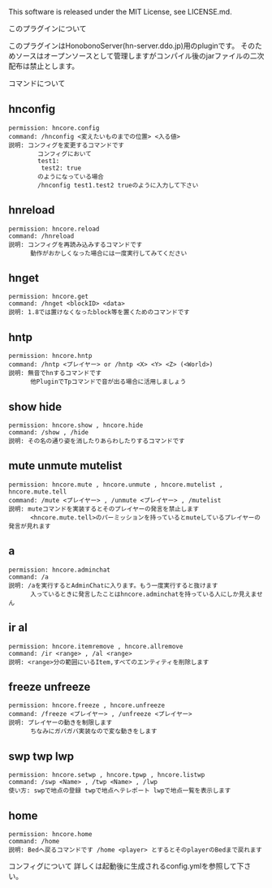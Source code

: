 This software is released under the MIT License, see LICENSE.md.

このプラグインについて

このプラグインはHonobonoServer(hn-server.ddo.jp)用のpluginです。
そのためソースはオープンソースとして管理しますがコンパイル後のjarファイルの二次配布は禁止とします。

コマンドについて

hnconfig
-
	permission: hncore.config
	command: /hnconfig <変えたいものまでの位置> <入る値>
	説明: コンフィグを変更するコマンドです
			コンフィグにおいて
			test1:
			 test2: true
			のようになっている場合
			/hnconfig test1.test2 trueのように入力して下さい

hnreload
-
	permission: hncore.reload
	command: /hnreload
	説明: コンフィグを再読み込みするコマンドです
		  動作がおかしくなった場合には一度実行してみてください

hnget
-
	permission: hncore.get
	command: /hnget <blockID> <data>
	説明: 1.8では置けなくなったblock等を置くためのコマンドです

hntp
-
	permission: hncore.hntp
	command: /hntp <プレイヤー> or /hntp <X> <Y> <Z> (<World>)
	説明: 無音でhnするコマンドです
		  他PluginでTpコマンドで音が出る場合に活用しましょう


show hide
-
	permission: hncore.show , hncore.hide
	command: /show , /hide
	説明: その名の通り姿を消したりあらわしたりするコマンドです

mute unmute mutelist
-
	permission: hncore.mute , hncore.unmute , hncore.mutelist , hncore.mute.tell
	command: /mute <プレイヤー> , /unmute <プレイヤー> , /mutelist
	説明: muteコマンドを実装するとそのプレイヤーの発言を禁止します
		  <hncore.mute.tell>のパーミッションを持っているとmuteしているプレイヤーの発言が見れます

a
-
	permission: hncore.adminchat
	command: /a
	説明: /aを実行するとAdminChatに入ります。もう一度実行すると抜けます
		  入っているときに発言したことはhncore.adminchatを持っている人にしか見えません

ir al
-
	permission: hncore.itemremove , hncore.allremove
	command: /ir <range> , /al <range>
	説明: <range>分の範囲にいるItem,すべてのエンティティを削除します

freeze unfreeze
-
	permission: hncore.freeze , hncore.unfreeze
	command: /freeze <プレイヤー> , /unfreeze <プレイヤー>
	説明: プレイヤーの動きを制限します
		  ちなみにガバガバ実装なので変な動きをします
swp twp lwp
-
	permission: hncore.setwp , hncore.tpwp , hncore.listwp
	command: /swp <Name> , /twp <Name> , /lwp
	使い方: swpで地点の登録 twpで地点へテレポート lwpで地点一覧を表示します
home
-
	permission: hncore.home
	command: /home
	説明: Bedへ戻るコマンドです /home <player> とするとそのplayerのBedまで戻れます

コンフィグについて
	詳しくは起動後に生成されるconfig.ymlを参照して下さい。
